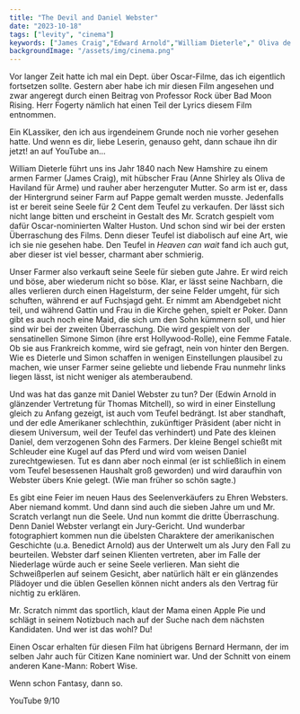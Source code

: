 ```yaml
---
title: "The Devil and Daniel Webster"
date: "2023-10-18"
tags: ["levity", "cinema"]
keywords: ["James Craig","Edward Arnold","William Dieterle"," Oliva de Haviland","Bernard Hermann","Robert Wise", "Anne Shirley","Thomas Mitchell","Benedict Arnold"]
backgroundImage: "/assets/img/cinema.png"
---
```

Vor langer Zeit hatte ich mal ein Dept. über Oscar-Filme, das ich eigentlich fortsetzen sollte. Gestern aber habe ich mir diesen Film angesehen und zwar angeregt durch einen Beitrag von Professor Rock über Bad Moon Rising. Herr Fogerty nämlich hat einen Teil der Lyrics diesem Film entnommen.

Ein KLassiker, den ich aus irgendeinem Grunde noch nie vorher gesehen hatte. Und wenn es dir, liebe Leserin, genauso geht, dann schaue ihn dir jetzt! an auf YouTube an...

William Dieterle führt uns ins Jahr 1840 nach New Hamshire zu einem armen Farmer (James Craig), mit hübscher Frau (Anne Shirley als Oliva de Haviland für Arme) und rauher aber herzenguter Mutter. So arm ist er, dass der Hintergrund seiner Farm auf Pappe gemalt werden musste. Jedenfalls ist er bereit seine Seele für 2 Cent dem Teufel zu verkaufen. Der lässt sich nicht lange bitten und erscheint in Gestalt des Mr. Scratch gespielt vom dafür Oscar-nominierten Walter Huston. Und schon sind wir bei der ersten Überraschung des Films. Denn dieser Teufel ist diabolisch auf eine Art, wie ich sie nie gesehen habe. Den Teufel in *Heaven can wait* fand ich auch gut, aber dieser ist viel besser, charmant aber schmierig.

Unser Farmer also verkauft seine Seele für sieben gute Jahre. Er wird reich und böse, aber wiederum nicht so böse. Klar, er lässt seine Nachbarn, die alles verlieren durch einen Hagelsturm, der seine Felder umgeht, für sich schuften, während er auf Fuchsjagd geht. Er nimmt am Abendgebet nicht teil, und während Gattin und Frau in die Kirche gehen, spielt er Poker. Dann gibt es auch noch eine Maid, die sich um den Sohn kümmern soll, und hier sind wir bei der zweiten Überraschung. Die wird gespielt von der sensatinellen Simone Simon (ihre erst Hollywood-Rolle), eine Femme Fatale. Ob sie aus Frankreich komme, wird sie gefragt, nein von hinter den Bergen. Wie es Dieterle und Simon schaffen in wenigen Einstellungen plausibel zu machen, wie unser Farmer seine geliebte und liebende Frau nunmehr links liegen lässt, ist nicht weniger als atemberaubend.

Und was hat das ganze mit Daniel Webster zu tun? Der (Edwin Arnold in glänzender Vertretung für Thomas Mitchell), so wird in einer Einstellung gleich zu Anfang gezeigt, ist auch vom Teufel bedrängt. Ist aber standhaft, und der edle Amerikaner schlechthin, zukünftiger Präsident (aber nicht in diesem Universum, weil der Teufel das verhindert) und Pate des kleinen Daniel, dem verzogenen Sohn des Farmers. Der kleine Bengel schießt mit Schleuder eine Kugel auf das Pferd und wird vom weisen Daniel zurechtgewiesen. Tut es dann aber noch einmal (er ist schließlich in einem vom Teufel besessenen Haushalt groß geworden) und wird daraufhin von Webster übers Knie gelegt. (Wie man früher so schön sagte.)

Es gibt eine Feier im neuen Haus des Seelenverkäufers zu Ehren Websters. Aber niemand kommt. Und dann sind auch die sieben Jahre um und Mr. Scratch verlangt nun die Seele. Und nun kommt die dritte Überraschung. Denn Daniel Webster verlangt ein Jury-Gericht. Und wunderbar fotographiert kommen nun die übelsten Charaktere der amerikanischen Geschichte (u.a. Benedict Arnold) aus der Unterwelt um als Jury den Fall zu beurteilen. Webster darf seinen Klienten vertreten, aber im Falle der Niederlage würde auch er seine Seele verlieren. Man sieht die Schweißperlen auf seinem Gesicht, aber natürlich hält er ein glänzendes Plädoyer und die üblen Gesellen können nicht anders als den Vertrag für nichtig zu erklären.

Mr. Scratch nimmt das sportlich, klaut der Mama einen Apple Pie und schlägt in seinem Notizbuch nach auf der Suche nach dem nächsten Kandidaten. Und wer ist das wohl? Du!

Einen Oscar erhalten für diesen Film hat übrigens Bernard Hermann, der im selben Jahr auch für Citizen Kane nominiert war. Und der Schnitt von einem anderen Kane-Mann: Robert Wise. 

Wenn schon Fantasy, dann so.

YouTube 9/10 